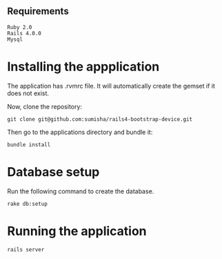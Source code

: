 Requirements
------------
	Ruby 2.0
	Rails 4.0.0
	Mysql

Installing the appplication
===========================

The application has .rvmrc file. It will automatically create the gemset if it does
not exist.

Now, clone the repository:

    git clone git@github.com:sumisha/rails4-bootstrap-device.git 

Then go to the applications directory and bundle it:

    bundle install

Database setup
=====================

Run the following command to create the database.

    rake db:setup

Running the application
=======================

    rails server
